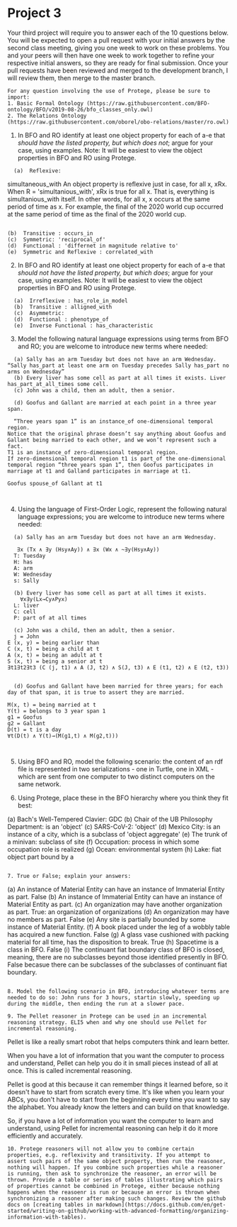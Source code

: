 # Project 3

Your third project will require you to answer each of the 10 questions below.  You will be expected to open a pull request with your initial answers by the second class meeting, giving you one week to work on these problems. You and your peers will then have one week to work together to refine your respective initial answers, so they are ready for final submission. Once your pull requests have been reviewed and merged to the development branch, I will review them, then merge to the master branch. 

```
For any question involving the use of Protege, please be sure to import:
1. Basic Formal Ontology (https://raw.githubusercontent.com/BFO-ontology/BFO/v2019-08-26/bfo_classes_only.owl)
2. The Relations Ontology (https://raw.githubusercontent.com/oborel/obo-relations/master/ro.owl)
```

1. In BFO and RO identify at least one object property for each of a-e that _should have the listed property, but which does not_; argue for your case, using examples. Note: It will be easiest to view the object properties in BFO and RO using Protege. 
```
  (a)  Reflexive: 
  ```
  simultaneous_with
  An object property is reflexive just in case, for all x, xRx. When R = 'simultanious_with', xRx is true for all x. That is, everything is simultanious_with itself. In other words, for all x, x occurs at the same period of time as x. For example, the final of the 2020 world cup occurred at the same period of time as the final of the 2020 world cup.
  ```
  
  (b)  Transitive : occurs_in
  (c)  Symmetric: 'reciprocal_of'
  (d)  Functional : 'differnet in magnitude relative to'
  (e)  Symmetric and Reflexive : correlated_with
```

2. In BFO and RO identify at least one object property for each of a-e that _should not have the listed property, but which does_; argue for your case, using examples. Note: It will be easiest to view the object properties in BFO and RO using Protege.
```
  (a)  Irreflexive : has_role_in_model
  (b)  Transitive : alligned_with
  (c)  Asymmetric: 
  (d)  Functional : phenotype_of
  (e)  Inverse Functional : has_characteristic
```

3. Model the following natural language expressions using terms from BFO and RO; you are welcome to introduce new terms where needed:  
```
  (a) Sally has an arm Tuesday but does not have an arm Wednesday. “Sally has_part at least one arm on Tuesday precedes Sally has_part no arms on Wednesday”
  (b) Every liver has some cell as part at all times it exists. Liver has_part_at_all_times some cell.
  (c) John was a child, then an adult, then a senior. 
  
  (d) Goofus and Gallant are married at each point in a three year span. 
  
  “Three years span 1” is an instance_of one-dimensional temporal region.
Notice that the original phrase doesn’t say anything about Goofus and Gallant being married to each other, and we won’t represent such a fact.
T1 is an instance_of zero-dimensional temporal region.
If zero-dimensional temporal region t1 is part_of the one-dimensional temporal region “three years span 1”, then Goofus participates in marriage at t1 and Galland participates in marriage at t1.

Goofus spouse_of Gallant at t1

  
```

4. Using the language of First-Order Logic, represent the following natural language expressions; you are welcome to introduce new terms where needed: 
```
  (a) Sally has an arm Tuesday but does not have an arm Wednesday. 
  
   ∃x (Tx ∧ ∃y (Hsy∧Ay)) ∧ ∃x (Wx ∧ ~∃y(Hsy∧Ay))
  T: Tuesday
  H: has
  A: arm
  W: Wednesday
  s: Sally

  (b) Every liver has some cell as part at all times it exists. 
    ∀x∃y(Lx→Cy∧Pyx)
  L: liver
  C: cell
  P: part of at all times

  (c) John was a child, then an adult, then a senior. 
  j = John
E (x, y) = being earlier than
C (x, t) = being a child at t
A (x, t) = being an adult at t
S (x, t) = being a senior at t
∃t1∃t2∃t3 (C (j, t1) ∧ A (J, t2) ∧ S(J, t3) ∧ E (t1, t2) ∧ E (t2, t3))

  
  (d) Goofus and Gallant have been married for three years; for each day of that span, it is true to assert they are married. 

M(x, t) = being married at t
Y(t) = belongs to 3 year span 1
g1 = Goofus
g2 = Gallant
D(t) = t is a day
∀t(D(t) ∧ Y(t)→(M(g1,t) ∧ M(g2,t)))

  
```

5. Using BFO and RO, model the following scenario: the content of an rdf file is represented in two serializations - one in Turtle, one in XML - which are sent from one computer to two distinct computers on the same network.   


6. Using Protege, place these in the BFO hierarchy where you think they fit best:

  (a) Bach's Well-Tempered Clavier: GDC
  (b) Chair of the UB Philosophy Department: is an 'object'
  (c) SARS-CoV-2: 'object'
  (d) Mexico City: is an instance of a city, which is a subclass of 'object aggregate'
  (e) The trunk of a minivan: subclass of site
  (f) Occupation: process in which some occupation role is realized
  (g) Ocean: environmental system
  (h) Lake: fiat object part bound by a 
```

7. True or False; explain your answers:
```
  (a) An instance of Material Entity can have an instance of Immaterial Entity as part. False
  (b) An instance of Immaterial Entity can have an instance of Material Entity as part.
  (c) An organization may have another organization as part. True: an organization of organizations
  (d) An organization may have no members as part. False
  (e) Any site is partially bounded by some instance of Material Entity. 
  (f) A book placed under the leg of a wobbly table has acquired a new function. False
  (g) A glass vase cushioned with packing material for all time, has the disposition to break. True
  (h) Spacetime is a class in BFO. False
  (i) The continuant fiat boundary class of BFO is closed, meaning, there are no subclasses beyond those identified presently in BFO. False becasue there can be subclasses of the subclasses of continuant fiat boundary.
```

8. Model the following scenario in BFO, introducing whatever terms are needed to do so: John runs for 3 hours, startin slowly, speeding up during the middle, then ending the run at a slower pace.  

9. The Pellet reasoner in Protege can be used in an incremental reasoning strategy. ELI5 when and why one should use Pellet for incremental reasoning. 

```
Pellet is like a really smart robot that helps computers think and learn better.

When you have a lot of information that you want the computer to process and understand, Pellet can help you do it in small pieces instead of all at once. This is called incremental reasoning.

Pellet is good at this because it can remember things it learned before, so it doesn't have to start from scratch every time. It's like when you learn your ABCs, you don't have to start from the beginning every time you want to say the alphabet. You already know the letters and can build on that knowledge.

So, if you have a lot of information you want the computer to learn and understand, using Pellet for incremental reasoning can help it do it more efficiently and accurately.
```
10. Protege reasoners will not allow you to combine certain properties, e.g. reflexivity and transitivity. If you attempt to assert such pairs of the same object property, then run the reasoner, nothing will happen. If you combine such properties while a reasoner is running, then ask to synchronize the reasoner, an error will be thrown. Provide a table or series of tables illustrating which pairs of properties cannot be combined in Protege, either because nothing happens when the reasoenr is run or because an error is thrown when synchronizing a reasoner after making such changes. Review the github docs on [creating tables in markdown](https://docs.github.com/en/get-started/writing-on-github/working-with-advanced-formatting/organizing-information-with-tables).

